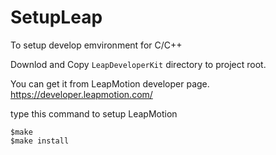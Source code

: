 SetupLeap
===============

To setup develop emvironment for C/C++

Downlod and Copy `LeapDeveloperKit` directory to project root.

You can get it from LeapMotion developer page. https://developer.leapmotion.com/

type this command to setup LeapMotion

    $make
    $make install
